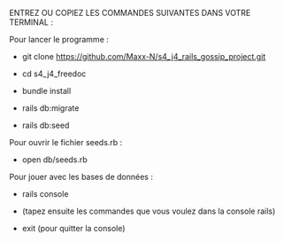 ENTREZ OU COPIEZ LES COMMANDES SUIVANTES DANS VOTRE TERMINAL : 


  Pour lancer le programme :

  * git clone https://github.com/Maxx-N/s4_j4_rails_gossip_project.git

  * cd s4_j4_freedoc

  * bundle install

  * rails db:migrate

  * rails db:seed 



  Pour ouvrir le fichier seeds.rb :

  * open db/seeds.rb



  Pour jouer avec les bases de données : 

  * rails console

  * (tapez ensuite les commandes que vous voulez dans la console rails)

  * exit (pour quitter la console)





